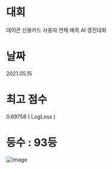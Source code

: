 # 대회
데이콘 신용카드 사용자 연체 예측 AI 경진대회

# 날짜   
2021.05.15

# 최고 점수
0.69758 ( LogLoss )

# 등수 : 93등
![image](https://user-images.githubusercontent.com/51853700/118308940-8be00b00-b527-11eb-9501-c0ebb33ecb2f.png)
